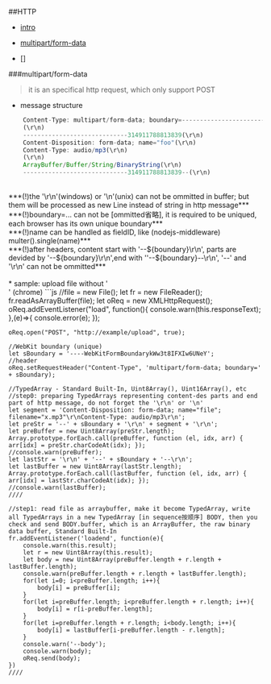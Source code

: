 ##HTTP
* [intro](https://developer.mozilla.org/zh-CN/docs/Web/HTTP)

* [multipart/form-data](#multipart/form-data)
* []

###multipart/form-data
> it is an specifical http request, which only support POST
* message structure
```js
    Content-Type: multipart/form-data; boundary=---------------------------314911788813839(\r\n)
    (\r\n)
    -----------------------------314911788813839(\r\n)
    Content-Disposition: form-data; name="foo"(\r\n)
    Content-Type: audio/mp3(\r\n)
    (\r\n)
    ArrayBuffer/Buffer/String/BinaryString(\r\n)
    -----------------------------314911788813839--(\r\n)
``` 
<br>
***(!)the '\r\n'(windows) or '\n'(unix) can not be ommitted in buffer; but them will be processed as new Line instead of string in http message***
<br>
***(!)boundary=... can not be [ommitted省略], it is required to be uniqued, each browser has its own unique boundary***
<br>
***(!)name can be handled as fieldID, like (nodejs-middleware) multer().single(name)***
<br>
***(!)after headers, content start with '--${boundary}\r\n', parts are devided by '--${boundary}\r\n',end with ''--${boundary}--\r\n', '--' and '\r\n' can not be ommitted***
<br>
<br>
* sample: upload file without '<form>' (chrome)
```js
    //file = new File();
    let fr = new FileReader();
    fr.readAsArrayBuffer(file);
    let oReq = new XMLHttpRequest();
    oReq.addEventListener("load", function(){
        console.warn(this.responseText);
    },(e)=>{
        console.error(e);
    });
    
    oReq.open("POST", "http://example/upload", true);

    //WebKit boundary (unique)
    let sBoundary = '----WebKitFormBoundarykWw3t8IFXIw6UNeY';
    //header
    oReq.setRequestHeader("Content-Type", 'multipart/form-data; boundary=' + sBoundary);

    //TypedArray - Standard Built-In, Uint8Array(), Uint16Array(), etc
    //step0: preparing TypedArrays representing content-des parts and end part of http message, do not forget the '\r\n' or '\n' 
    let segment = 'Content-Disposition: form-data; name="file"; filename="x.mp3"\r\nContent-Type: audio/mp3\r\n';
    let preStr = '--' + sBoundary + '\r\n' + segment + '\r\n';
    let preBuffer = new Uint8Array(preStr.length);
    Array.prototype.forEach.call(preBuffer, function (el, idx, arr) { arr[idx] = preStr.charCodeAt(idx); });
    //console.warn(preBuffer);
    let lastStr = '\r\n' + '--' + sBoundary + '--\r\n';
    let lastBuffer = new Uint8Array(lastStr.length);
    Array.prototype.forEach.call(lastBuffer, function (el, idx, arr) { arr[idx] = lastStr.charCodeAt(idx); });
    //console.warn(lastBuffer);
    ////

    //step1: read file as arraybuffer, make it become TypedArray, write all TypedArrays in a new TypedArray [in sequence按顺序] BODY, then you check and send BODY.buffer, which is an ArrayBuffer, the raw binary data buffer, Standard Built-In
    fr.addEventListener('loadend', function(e){
        console.warn(this.result);
        let r = new Uint8Array(this.result);
        let body = new Uint8Array(preBuffer.length + r.length + lastBuffer.length);
        console.warn(preBuffer.length + r.length + lastBuffer.length);
        for(let i=0; i<preBuffer.length; i++){
            body[i] = preBuffer[i];
        }
        for(let i=preBuffer.length; i<preBuffer.length + r.length; i++){
            body[i] = r[i-preBuffer.length];
        }
        for(let i=preBuffer.length + r.length; i<body.length; i++){
            body[i] = lastBuffer[i-preBuffer.length - r.length];
        }
        console.warn('--body');
        console.warn(body);
        oReq.send(body);
    })
    ////

```